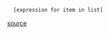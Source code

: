 ```html
  [expression for item in list]
```

[source](https://realpython.com/list-comprehension-python/)